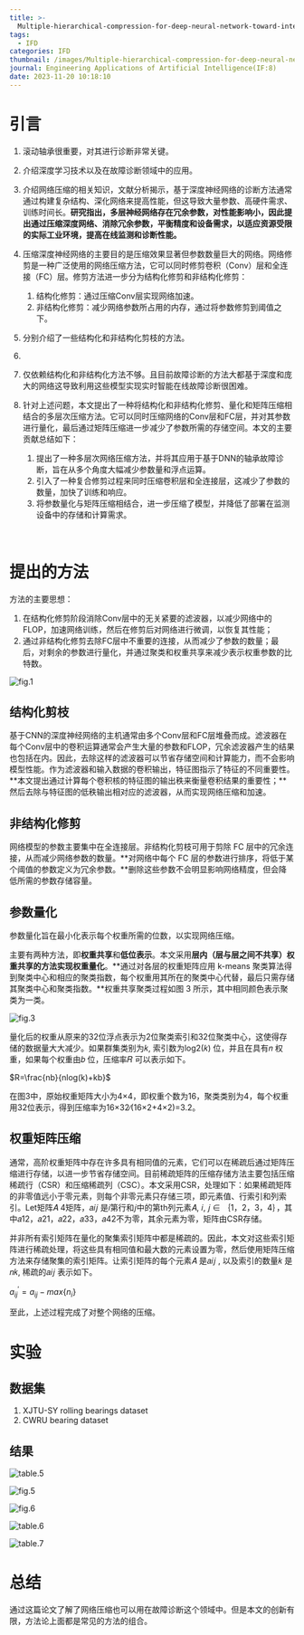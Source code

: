 ```yaml
---
title: >-
  Multiple-hierarchical-compression-for-deep-neural-network-toward-intelligent-bearing-fault-diagnosis
tags:
  - IFD
categories: IFD
thumbnail: /images/Multiple-hierarchical-compression-for-deep-neural-network-toward-intelligent-bearing-fault-diagnosis/fig.1.png
journal: Engineering Applications of Artificial Intelligence(IF:8)
date: 2023-11-20 10:18:10
---
```


# 引言

1. 滚动轴承很重要，对其进行诊断非常关键。
2. 介绍深度学习技术以及在故障诊断领域中的应用。
3. 介绍网络压缩的相关知识，文献分析揭示，基于深度神经网络的诊断方法通常通过构建复杂结构、深化网络来提高性能，但这导致大量参数、高硬件需求、训练时间长。**研究指出，多层神经网络存在冗余参数，对性能影响小，因此提出通过压缩深度网络、消除冗余参数，平衡精度和设备需求，以适应资源受限的实际工业环境，提高在线监测和诊断性能。**
4. 压缩深度神经网络的主要目的是压缩效果显著但参数数量巨大的网络。网络修剪是一种广泛使用的网络压缩方法，它可以同时修剪卷积（Conv）层和全连接（FC）层。修剪方法进一步分为结构化修剪和非结构化修剪：
   1. 结构化修剪：通过压缩Conv层实现网络加速。
   2. 非结构化修剪：减少网络参数所占用的内存，通过将参数修剪到阈值之下。

5. 分别介绍了一些结构化和非结构化剪枝的方法。
6. 
7. 仅依赖结构化和非结构化方法不够。且目前故障诊断的方法大都基于深度和庞大的网络这导致利用这些模型实现实时智能在线故障诊断很困难。
8. 针对上述问题，本文提出了一种将结构化和非结构化修剪、量化和矩阵压缩相结合的多层次压缩方法。它可以同时压缩网络的Conv层和FC层，并对其参数进行量化，最后通过矩阵压缩进一步减少了参数所需的存储空间。本文的主要贡献总结如下：
   1. 提出了一种多层次网络压缩方法，并将其应用于基于DNN的轴承故障诊断，旨在从多个角度大幅减少参数量和浮点运算。
   2. 引入了一种复合修剪过程来同时压缩卷积层和全连接层，这减少了参数的数量，加快了训练和响应。
   3. 将参数量化与矩阵压缩相结合，进一步压缩了模型，并降低了部署在监测设备中的存储和计算需求。

​                                                                  

# 提出的方法

方法的主要思想：

1. 在结构化修剪阶段消除Conv层中的无关紧要的滤波器，以减少网络中的FLOP，加速网络训练，然后在修剪后对网络进行微调，以恢复其性能；
2. 通过非结构化修剪去除FC层中不重要的连接，从而减少了参数的数量；最后，对剩余的参数进行量化，并通过聚类和权重共享来减少表示权重参数的比特数。

![fig.1](/images/Multiple-hierarchical-compression-for-deep-neural-network-toward-intelligent-bearing-fault-diagnosis/fig.1.png)



## 结构化剪枝

基于CNN的深度神经网络的主机通常由多个Conv层和FC层堆叠而成。滤波器在每个Conv层中的卷积运算通常会产生大量的参数和FLOP，冗余滤波器产生的结果也包括在内。因此，去除这样的滤波器可以节省存储空间和计算能力，而不会影响模型性能。作为滤波器和输入数据的卷积输出，特征图指示了特征的不同重要性。**本文提出通过计算每个卷积核的特征图的输出秩来衡量卷积结果的重要性；**然后去除与特征图的低秩输出相对应的滤波器，从而实现网络压缩和加速。

## 非结构化修剪

网络模型的参数主要集中在全连接层。非结构化剪枝可用于剪除 FC 层中的冗余连接，从而减少网络参数的数量。**对网络中每个 FC 层的参数进行排序，将低于某个阈值的参数定义为冗余参数。**删除这些参数不会明显影响网络精度，但会降低所需的参数存储容量。

## 参数量化

参数量化旨在最小化表示每个权重所需的位数，以实现网络压缩。

主要有两种方法，即**权重共享**和**低位表示**。本文采用**层内（层与层之间不共享）权重共享的方法实现权重量化**。**通过对各层的权重矩阵应用 k-means 聚类算法得到聚类中心和相应的聚类指数，每个权重用其所在的聚类中心代替，最后只需存储其聚类中心和聚类指数。**权重共享聚类过程如图 3 所示，其中相同颜色表示聚类为一类。

![fig.3](/images/Multiple-hierarchical-compression-for-deep-neural-network-toward-intelligent-bearing-fault-diagnosis/fig.3.png)

量化后的权重从原来的32位浮点表示为2位聚类索引和32位聚类中心，这使得存储的数据量大大减少。如果群集类别为𝑘, 索引数为log2(𝑘) 位，并且在具有𝑛 权重，如果每个权重由𝑏 位，压缩率𝑅 可以表示如下。

$R=\frac{nb}{nlog(k)+kb}$

在图3中，原始权重矩阵大小为4×4，即权重个数为16，聚类类别为4，每个权重用32位表示，得到压缩率为16×32∕(16×2+4×2)=3.2。

## 权重矩阵压缩

通常，高阶权重矩阵中存在许多具有相同值的元素，它们可以在稀疏后通过矩阵压缩进行存储，以进一步节省存储空间。目前稀疏矩阵的压缩存储方法主要包括压缩稀疏行（CSR）和压缩稀疏列（CSC）。本文采用CSR，处理如下：如果稀疏矩阵的非零值远小于零元素，则每个非零元素只存储三项，即元素值、行索引和列索引。Let矩阵𝐴 4矩阵，𝑎𝑖𝑗 是𝑖第行和𝑗中的第th列元素𝐴, 𝑖, 𝑗 ∈ ｛1，2，3，4｝，其中𝑎12，𝑎21，𝑎22，𝑎33，𝑎42不为零，其余元素为零，矩阵由CSR存储。

并非所有索引矩阵在量化的聚集索引矩阵中都是稀疏的。因此，本文对这些索引矩阵进行稀疏处理，将这些具有相同值和最大数的元素设置为零，然后使用矩阵压缩方法来存储聚集的索引矩阵。让索引矩阵的每个元素𝐴 是𝑎𝑖𝑗 , 以及索引的数量𝑘 是𝑛𝑘, 稀疏的𝑎𝑖𝑗 表示如下。

$a_{ij}^{'}=a_{ij}-max\{n_i\}$

至此，上述过程完成了对整个网络的压缩。

# 实验

## 数据集

1. XJTU-SY rolling bearings dataset
2. CWRU bearing dataset

## 结果

![table.5](/images/Multiple-hierarchical-compression-for-deep-neural-network-toward-intelligent-bearing-fault-diagnosis/table.5.png)

![fig.5](/images/Multiple-hierarchical-compression-for-deep-neural-network-toward-intelligent-bearing-fault-diagnosis/fig.5.png)



![fig.6](/images/Multiple-hierarchical-compression-for-deep-neural-network-toward-intelligent-bearing-fault-diagnosis/fig.6.png)

![table.6](/images/Multiple-hierarchical-compression-for-deep-neural-network-toward-intelligent-bearing-fault-diagnosis/table.6.png)

![table.7](/images/Multiple-hierarchical-compression-for-deep-neural-network-toward-intelligent-bearing-fault-diagnosis/table.7.png)



# 总结

通过这篇论文了解了网络压缩也可以用在故障诊断这个领域中。但是本文的创新有限，方法论上面都是常见的方法的组合。

